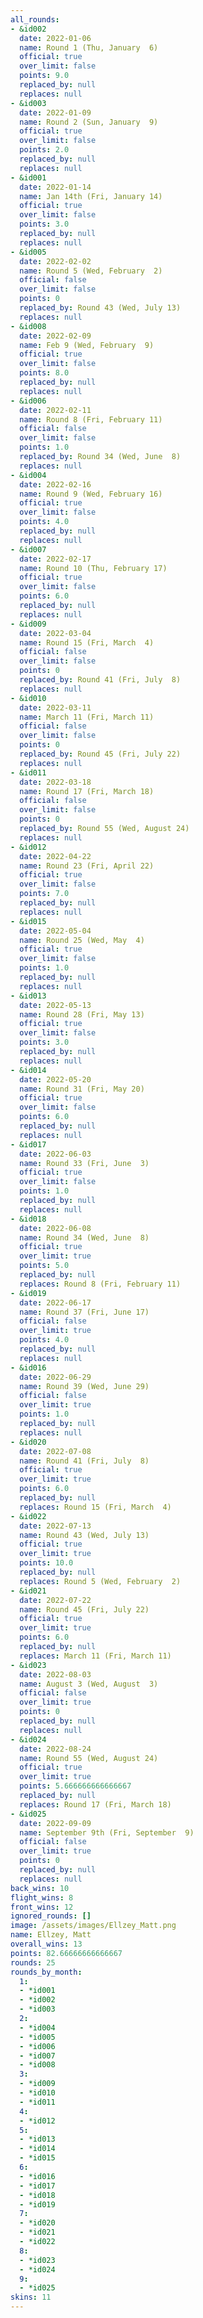 ```yaml
---
all_rounds:
- &id002
  date: 2022-01-06
  name: Round 1 (Thu, January  6)
  official: true
  over_limit: false
  points: 9.0
  replaced_by: null
  replaces: null
- &id003
  date: 2022-01-09
  name: Round 2 (Sun, January  9)
  official: true
  over_limit: false
  points: 2.0
  replaced_by: null
  replaces: null
- &id001
  date: 2022-01-14
  name: Jan 14th (Fri, January 14)
  official: true
  over_limit: false
  points: 3.0
  replaced_by: null
  replaces: null
- &id005
  date: 2022-02-02
  name: Round 5 (Wed, February  2)
  official: false
  over_limit: false
  points: 0
  replaced_by: Round 43 (Wed, July 13)
  replaces: null
- &id008
  date: 2022-02-09
  name: Feb 9 (Wed, February  9)
  official: true
  over_limit: false
  points: 8.0
  replaced_by: null
  replaces: null
- &id006
  date: 2022-02-11
  name: Round 8 (Fri, February 11)
  official: false
  over_limit: false
  points: 1.0
  replaced_by: Round 34 (Wed, June  8)
  replaces: null
- &id004
  date: 2022-02-16
  name: Round 9 (Wed, February 16)
  official: true
  over_limit: false
  points: 4.0
  replaced_by: null
  replaces: null
- &id007
  date: 2022-02-17
  name: Round 10 (Thu, February 17)
  official: true
  over_limit: false
  points: 6.0
  replaced_by: null
  replaces: null
- &id009
  date: 2022-03-04
  name: Round 15 (Fri, March  4)
  official: false
  over_limit: false
  points: 0
  replaced_by: Round 41 (Fri, July  8)
  replaces: null
- &id010
  date: 2022-03-11
  name: March 11 (Fri, March 11)
  official: false
  over_limit: false
  points: 0
  replaced_by: Round 45 (Fri, July 22)
  replaces: null
- &id011
  date: 2022-03-18
  name: Round 17 (Fri, March 18)
  official: false
  over_limit: false
  points: 0
  replaced_by: Round 55 (Wed, August 24)
  replaces: null
- &id012
  date: 2022-04-22
  name: Round 23 (Fri, April 22)
  official: true
  over_limit: false
  points: 7.0
  replaced_by: null
  replaces: null
- &id015
  date: 2022-05-04
  name: Round 25 (Wed, May  4)
  official: true
  over_limit: false
  points: 1.0
  replaced_by: null
  replaces: null
- &id013
  date: 2022-05-13
  name: Round 28 (Fri, May 13)
  official: true
  over_limit: false
  points: 3.0
  replaced_by: null
  replaces: null
- &id014
  date: 2022-05-20
  name: Round 31 (Fri, May 20)
  official: true
  over_limit: false
  points: 6.0
  replaced_by: null
  replaces: null
- &id017
  date: 2022-06-03
  name: Round 33 (Fri, June  3)
  official: true
  over_limit: false
  points: 1.0
  replaced_by: null
  replaces: null
- &id018
  date: 2022-06-08
  name: Round 34 (Wed, June  8)
  official: true
  over_limit: true
  points: 5.0
  replaced_by: null
  replaces: Round 8 (Fri, February 11)
- &id019
  date: 2022-06-17
  name: Round 37 (Fri, June 17)
  official: false
  over_limit: true
  points: 4.0
  replaced_by: null
  replaces: null
- &id016
  date: 2022-06-29
  name: Round 39 (Wed, June 29)
  official: false
  over_limit: true
  points: 1.0
  replaced_by: null
  replaces: null
- &id020
  date: 2022-07-08
  name: Round 41 (Fri, July  8)
  official: true
  over_limit: true
  points: 6.0
  replaced_by: null
  replaces: Round 15 (Fri, March  4)
- &id022
  date: 2022-07-13
  name: Round 43 (Wed, July 13)
  official: true
  over_limit: true
  points: 10.0
  replaced_by: null
  replaces: Round 5 (Wed, February  2)
- &id021
  date: 2022-07-22
  name: Round 45 (Fri, July 22)
  official: true
  over_limit: true
  points: 6.0
  replaced_by: null
  replaces: March 11 (Fri, March 11)
- &id023
  date: 2022-08-03
  name: August 3 (Wed, August  3)
  official: false
  over_limit: true
  points: 0
  replaced_by: null
  replaces: null
- &id024
  date: 2022-08-24
  name: Round 55 (Wed, August 24)
  official: true
  over_limit: true
  points: 5.666666666666667
  replaced_by: null
  replaces: Round 17 (Fri, March 18)
- &id025
  date: 2022-09-09
  name: September 9th (Fri, September  9)
  official: false
  over_limit: true
  points: 0
  replaced_by: null
  replaces: null
back_wins: 10
flight_wins: 8
front_wins: 12
ignored_rounds: []
image: /assets/images/Ellzey_Matt.png
name: Ellzey, Matt
overall_wins: 13
points: 82.66666666666667
rounds: 25
rounds_by_month:
  1:
  - *id001
  - *id002
  - *id003
  2:
  - *id004
  - *id005
  - *id006
  - *id007
  - *id008
  3:
  - *id009
  - *id010
  - *id011
  4:
  - *id012
  5:
  - *id013
  - *id014
  - *id015
  6:
  - *id016
  - *id017
  - *id018
  - *id019
  7:
  - *id020
  - *id021
  - *id022
  8:
  - *id023
  - *id024
  9:
  - *id025
skins: 11
---
```

